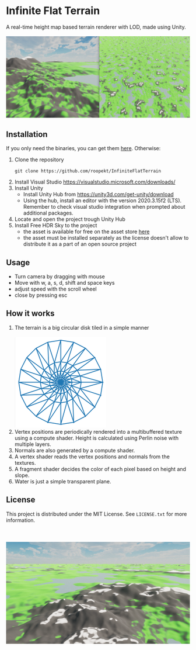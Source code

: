 # Infinite Flat Terrain 

A real-time height map based terrain renderer with LOD, made using Unity. 
<br/><br/>
![Close and far example of the terrain](https://github.com/roopekt/InfiniteFlatTerrain/blob/main/ReadmeData/close_and_far_example.png)

## Installation 

If you only need the binaries, you can get them [here](https://github.com/roopekt/InfiniteFlatTerrain/releases). Otherwise:

 1. Clone the repository
	```shell
	git clone https://github.com/roopekt/InfiniteFlatTerrain
	```
2. Install Visual Studio
	https://visualstudio.microsoft.com/downloads/
3. Install Unity
	- Install Unity Hub from https://unity3d.com/get-unity/download
	- Using the hub, install  an editor with the version 2020.3.15f2 (LTS). Remember to check visual studio integration when prompted about additional packages.
4. Locate and open the project trough Unity Hub
5. Install Free HDR Sky to the project
	- the asset is available for free on the asset store [here](https://assetstore.unity.com/packages/2d/textures-materials/sky/free-hdr-sky-61217)
	- the asset must be installed separately as the license doesn't allow to distribute it as a part of an open source project

## Usage 

 - Turn camera by dragging with mouse
 - Move with w, a, s, d, shift and space keys
 - adjust speed with the scroll wheel
 - close by pressing esc

## How it works 

1. The terrain is a big circular disk tiled in a simple manner 
<br/><br/>
![Tiled disk](https://github.com/roopekt/InfiniteFlatTerrain/blob/main/ReadmeData/tiled_disk.png)
2. Vertex positions are periodically rendered into a multibuffered texture using a compute shader. Height is calculated using Perlin noise with multiple layers.
3. Normals are also generated by a compute shader.
4. A vertex shader reads the vertex positions and normals from the textures.
5. A fragment shader decides the color of each pixel based on height and slope.
6. Water is just a simple transparent plane.

## License 

This project is distributed under the MIT License. See `LICENSE.txt` for more information.
<br/><br/>
<br/><br/>
![Mountain with a lake behind it](https://github.com/roopekt/InfiniteFlatTerrain/blob/main/ReadmeData/mountain.png)
